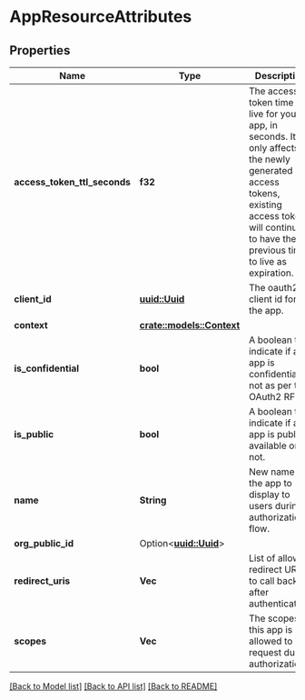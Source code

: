 # AppResourceAttributes

## Properties

Name | Type | Description | Notes
------------ | ------------- | ------------- | -------------
**access_token_ttl_seconds** | **f32** | The access token time to live for your app, in seconds. It only affects the newly generated access tokens, existing access token will  continue to have their previous time to live as expiration. | 
**client_id** | [**uuid::Uuid**](uuid::Uuid.md) | The oauth2 client id for the app. | 
**context** | [**crate::models::Context**](Context.md) |  | 
**is_confidential** | **bool** | A boolean to indicate if an app is confidential or not as per the OAuth2 RFC. | 
**is_public** | **bool** | A boolean to indicate if an app is publicly available or not. | 
**name** | **String** | New name of the app to display to users during authorization flow. | 
**org_public_id** | Option<[**uuid::Uuid**](uuid::Uuid.md)> |  | [optional]
**redirect_uris** | **Vec<String>** | List of allowed redirect URIs to call back after authentication. | 
**scopes** | **Vec<String>** | The scopes this app is allowed to request during authorization. | 

[[Back to Model list]](../README.md#documentation-for-models) [[Back to API list]](../README.md#documentation-for-api-endpoints) [[Back to README]](../README.md)


